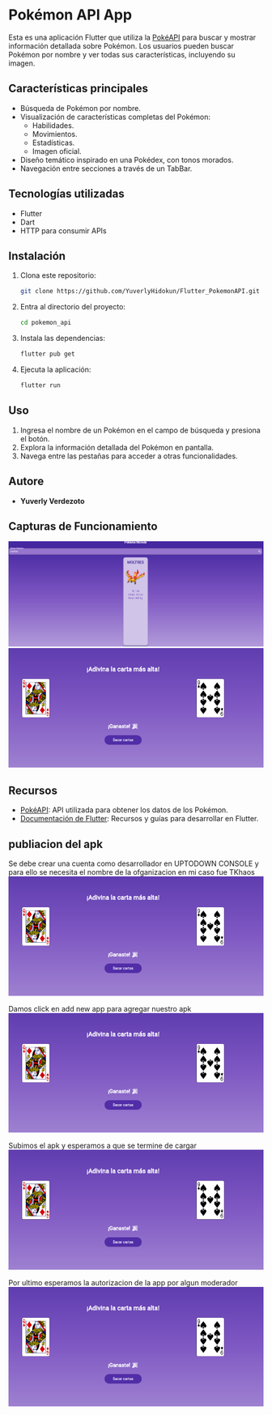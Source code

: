 # Pokémon API App

Esta es una aplicación Flutter que utiliza la [PokéAPI](https://pokeapi.co/) para buscar y mostrar información detallada sobre Pokémon. Los usuarios pueden buscar Pokémon por nombre y ver todas sus características, incluyendo su imagen.

## Características principales
- Búsqueda de Pokémon por nombre.
- Visualización de características completas del Pokémon:
  - Habilidades.
  - Movimientos.
  - Estadísticas.
  - Imagen oficial.
- Diseño temático inspirado en una Pokédex, con tonos morados.
- Navegación entre secciones a través de un TabBar.

## Tecnologías utilizadas
- Flutter
- Dart
- HTTP para consumir APIs

## Instalación
1. Clona este repositorio:
   ```bash
   git clone https://github.com/YuverlyHidokun/Flutter_PokemonAPI.git
   ```

2. Entra al directorio del proyecto:
   ```bash
   cd pokemon_api
   ```

3. Instala las dependencias:
   ```bash
   flutter pub get
   ```

4. Ejecuta la aplicación:
   ```bash
   flutter run
   ```

## Uso
1. Ingresa el nombre de un Pokémon en el campo de búsqueda y presiona el botón.
2. Explora la información detallada del Pokémon en pantalla.
3. Navega entre las pestañas para acceder a otras funcionalidades.

## Autore
- **Yuverly Verdezoto**

## Capturas de Funcionamiento
![Vista previa de la Pokédex](https://github.com/YuverlyHidokun/Flutter_PokemonAPI/blob/master/lib/imas.png?raw=true)
![Vista previa el Juego de Cartas](https://github.com/YuverlyHidokun/Flutter_PokemonAPI/blob/master/lib/ima2.png?raw=true)



## Recursos
- [PokéAPI](https://pokeapi.co/): API utilizada para obtener los datos de los Pokémon.
- [Documentación de Flutter](https://docs.flutter.dev/): Recursos y guías para desarrollar en Flutter.

## publiacion del apk
Se debe crear una cuenta como desarrollador en UPTODOWN CONSOLE y para ello se necesita el nombre de la ofganizacion en mi caso fue TKhaos
![ima](https://github.com/YuverlyHidokun/Flutter_PokemonAPI/blob/master/lib/ima2.png?raw=true)

 Damos click en add new app para agregar nuestro apk
![ima2](https://github.com/YuverlyHidokun/Flutter_PokemonAPI/blob/master/lib/ima2.png?raw=true)

Subimos el apk y esperamos a que se termine de cargar
![ima3](https://github.com/YuverlyHidokun/Flutter_PokemonAPI/blob/master/lib/ima2.png?raw=true)

Por ultimo esperamos la autorizacion de la app por algun moderador
![ima4](https://github.com/YuverlyHidokun/Flutter_PokemonAPI/blob/master/lib/ima2.png?raw=true)
